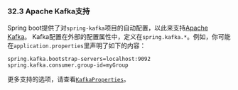 ### 32.3 Apache Kafka支持

Spring boot提供了对`spring-kafka`项目的自动配置，以此来支持[Apache Kafka](https://kafka.apache.org/)。
Kafka配置在外部的配置属性中，定义在`spring.kafka.*`。例如，你可能在`application.properties`里声明了如下的内容： 
```properties
spring.kafka.bootstrap-servers=localhost:9092
spring.kafka.consumer.group-id=myGroup
```
更多支持的选项，请查看[`KafkaProperties`](https://github.com/spring-projects/spring-boot/tree/v2.0.0.M7/spring-boot-autoconfigure/src/main/java/org/springframework/boot/autoconfigure/kafka/KafkaProperties.java)。
